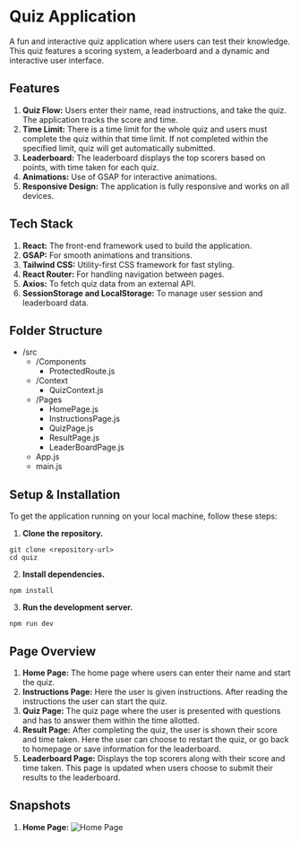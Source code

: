 # Quiz Application
A fun and interactive quiz application where users can test their knowledge. This quiz features a scoring system, a leaderboard and a dynamic and interactive user interface.

## Features
1. **Quiz Flow:** Users enter their name, read instructions, and take the quiz. The application tracks the score and time.
2. **Time Limit:** There is a time limit for the whole quiz and users must complete the quiz within that time limit. If not completed within the specified limit, quiz will get automatically submitted.
3. **Leaderboard:** The leaderboard displays the top scorers based on points, with time taken for each quiz.
4. **Animations:** Use of GSAP for interactive animations.
5. **Responsive Design:** The application is fully responsive and works on all devices.

## Tech Stack
1. **React:** The front-end framework used to build the application.
2. **GSAP:** For smooth animations and transitions.
3. **Tailwind CSS:** Utility-first CSS framework for fast styling.
4. **React Router:** For handling navigation between pages.
5. **Axios:** To fetch quiz data from an external API.
6. **SessionStorage and LocalStorage:** To manage user session and leaderboard data.
   
## Folder Structure
- /src
  - /Components
    - ProtectedRoute.js
  - /Context
    - QuizContext.js
  - /Pages
    - HomePage.js
    - InstructionsPage.js
    - QuizPage.js
    - ResultPage.js
    - LeaderBoardPage.js
  - App.js
  - main.js

## Setup & Installation
To get the application running on your local machine, follow these steps: 
1. **Clone the repository.**
```
git clone <repository-url>
cd quiz
```
2. **Install dependencies.**
```
npm install
```
3. **Run the development server.**
```
npm run dev
```

## Page Overview
1. **Home Page:** The home page where users can enter their name and start the quiz.
2. **Instructions Page:** Here the user is given instructions. After reading the instructions the user can start the quiz.
3. **Quiz Page:** The quiz page where the user is presented with questions and has to answer them within the time allotted.
4. **Result Page:** After completing the quiz, the user is shown their score and time taken. Here the user can choose to restart the quiz, or go back to homepage or save information for the leaderboard.
5. **Leaderboard Page:** Displays the top scorers along with their score and time taken. This page is updated when users choose to submit their results to the leaderboard.


## Snapshots
1. **Home Page:** ![Home Page]()
